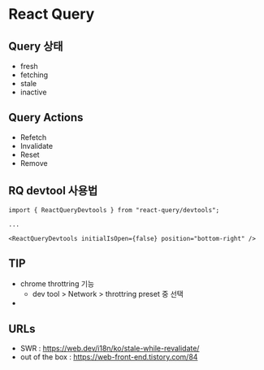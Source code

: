 # React Query

## Query 상태

- fresh
- fetching
- stale
- inactive

## Query Actions

- Refetch
- Invalidate
- Reset
- Remove

## RQ devtool 사용법

```
import { ReactQueryDevtools } from "react-query/devtools";

...

<ReactQueryDevtools initialIsOpen={false} position="bottom-right" />

```

## TIP

- chrome throttring 기능
  - dev tool > Network > throttring preset 중 선택
-

## URLs

- SWR : https://web.dev/i18n/ko/stale-while-revalidate/
- out of the box : https://web-front-end.tistory.com/84
